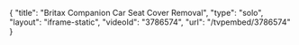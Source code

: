 {
    "title": "Britax Companion Car Seat Cover Removal",
    "type": "solo",
    "layout": "iframe-static",
    "videoId": "3786574",
    "url": "\/tvpembed\/3786574"
}